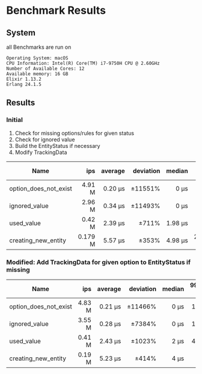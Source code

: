 # Benchmark Results

## System

all Benchmarks are run on

```
Operating System: macOS
CPU Information: Intel(R) Core(TM) i7-9750H CPU @ 2.60GHz
Number of Available Cores: 12
Available memory: 16 GB
Elixir 1.13.2
Erlang 24.1.5
```

## Results

### Initial

1. Check for missing options/rules for given status
2. Check for ignored value
3. Build the EntityStatus if necessary
4. Modify TrackingData

| Name                  |    ips | average |  deviation | median |  99th % |
|-----------------------|-------:|--------:|-----------:|-------:|--------:|
| option_does_not_exist |  4.91 M| 0.20 μs |  ±11551%   |    0 μs|  0.98 μs|
| ignored_value         |  2.96 M| 0.34 μs |  ±11493%   |    0 μs|  0.98 μs|
| used_value            |  0.42 M| 2.39 μs |    ±711%   | 1.98 μs|  3.98 μs|
| creating_new_entity   | 0.179 M| 5.57 μs |    ±353%   | 4.98 μs| 23.98 μs|

### Modified: Add TrackingData for given option to EntityStatus if missing

| Name                  |    ips | average |  deviation | median |  99th % |
|-----------------------|-------:|--------:|-----------:|-------:|--------:|
| option_does_not_exist | 4.83 M | 0.21 μs | ±11466%    |   0 μs |    1 μs |
| ignored_value         | 3.55 M | 0.28 μs |  ±7384%    |   0 μs |    1 μs |
| used_value            | 0.41 M | 2.43 μs |  ±1023%    |   2 μs |    4 μs |
| creating_new_entity   | 0.19 M | 5.23 μs |   ±414%    |   4 μs |   19 μs |

